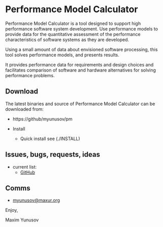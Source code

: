 Performance Model Calculator
============================

Performance Model Calculator is a tool designed  to support  high performance software system development.
Use performance models to provide data for the quantitative assessment of the performance characteristics
of software systems as they are developed.

Using a small amount of data about envisioned software processing, this tool solves performance models,
and presents results.

It provides performance data for requirements and design choices and facilitates comparison of software and hardware
alternatives for solving performance problems.

Download
---------
The latest binaries and source of Performance Model Calculator can be downloaded from:
* https://github/myunusov/pm

* Install
  * Quick install see (./INSTALL)

Issues, bugs, requests, ideas
----------------------------------
* current list:
    * [GitHub](https://github.com/myunusov/pm/issues?page=1&state=open)

Comms
----------------------------------
* myunusov@maxur.org

Enjoy,

Maxim Yunusov
